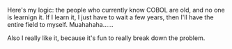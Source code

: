 Here's my logic: the people who currently know COBOL are old, and no one is learnign it. If I learn it, I just have to wait a few years, then I'll have the entire field to myself. Muahahaha......



Also I really like it, because it's fun to really break down the problem.
